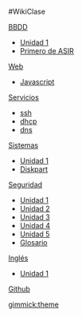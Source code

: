 #WikiClase


[BBDD]()
	
* [Unidad 1]()
* [Primero de ASIR](pages/uploads/documents/bbdd/1asir.md)

[Web]()

* [Javascript](pages/uploads/documents/web/JavaScript.md)

[Servicios]()

* [ssh](pages/uploads/documents/Servicios/ssh.md)
* [dhcp](pages/uploads/documents/Servicios/dhcp.md)
* [dns](pages/uploads/documents/Servicios/dns.md)

[Sistemas]()

* [Unidad 1](pages/uploads/documents/Sistemas/Unidad1.md)
* [Diskpart](pages/uploads/documents/Sistemas/diskpart.md)


[Seguridad]()

* [Unidad 1](pages/uploads/documents/Seguridad/Unidad1.md)
* [Unidad 2](pages/uploads/documents/Seguridad/Unidad2.md)
* [Unidad 3](pages/uploads/documents/Seguridad/Unidad3.md)
* [Unidad 4](pages/uploads/documents/Seguridad/Unidad4.md)
* [Unidad 5](pages/uploads/documents/Seguridad/Unidad5.md)
* [Glosario](pages/uploads/documents/Seguridad/Glosario.md)

[Inglés]()

* [Unidad 1](pages/uploads/documents/Ingles/Unidad1.md)


[Github](https://github.com/adelgadov/clase)


[gimmick:theme](slate)

